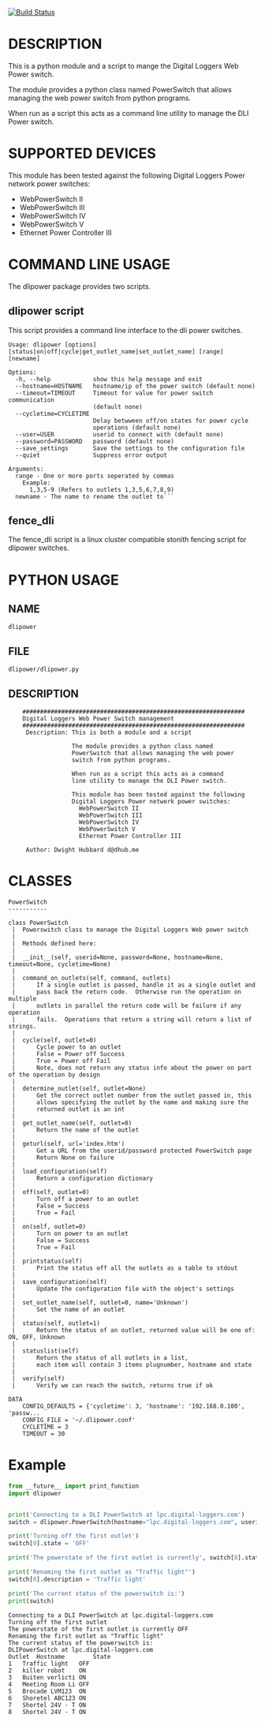 [![Build Status](https://travis-ci.org/dwighthubbard/python-dlipower.svg?branch=master)](https://travis-ci.org/dwighthubbard/python-dlipower)

DESCRIPTION
===========
This is a python module and a script to mange the 
Digital Loggers Web Power switch.
              
The module provides a python class named
PowerSwitch that allows managing the web power
switch from python programs.

When run as a script this acts as a command
line utility to manage the DLI Power switch.

SUPPORTED DEVICES
=================
This module has been tested against the following 
Digital Loggers Power network power switches:
* WebPowerSwitch II
* WebPowerSwitch III
* WebPowerSwitch IV
* WebPowerSwitch V
* Ethernet Power Controller III

COMMAND LINE USAGE
==================
The dlipower package provides two scripts.

dlipower script
---------------
This script provides a command line interface to the dli power switches.
```
Usage: dlipower [options] [status|on|off|cycle|get_outlet_name|set_outlet_name] [range] [newname]

Options:
  -h, --help            show this help message and exit
  --hostname=HOSTNAME   hostname/ip of the power switch (default none)
  --timeout=TIMEOUT     Timeout for value for power switch communication
                        (default none)
  --cycletime=CYCLETIME
                        Delay betwween off/on states for power cycle
                        operations (default none)
  --user=USER           userid to connect with (default none)
  --password=PASSWORD   password (default none)
  --save_settings       Save the settings to the configuration file
  --quiet               Suppress error output

Arguments:
  range - One or more ports seperated by commas
    Example: 
      1,3,5-9 (Refers to outlets 1,3,5,6,7,8,9)
  newname - The name to rename the outlet to```
```

fence_dli
---------
The fence_dli script is a linux cluster compatible stonith fencing script for
dlipower switches.


PYTHON USAGE
============

NAME
----
    dlipower

FILE
----
    dlipower/dlipower.py

DESCRIPTION
-----------
```
    ###############################################################
    Digital Loggers Web Power Switch management
    ###############################################################
     Description: This is both a module and a script
    
                  The module provides a python class named
                  PowerSwitch that allows managing the web power
                  switch from python programs.
    
                  When run as a script this acts as a command
                  line utility to manage the DLI Power switch.
    
                  This module has been tested against the following 
                  Digital Loggers Power network power switches:
                    WebPowerSwitch II
                    WebPowerSwitch III
                    WebPowerSwitch IV
                    WebPowerSwitch V
                    Ethernet Power Controller III
                  
     Author: Dwight Hubbard d@dhub.me
```

CLASSES
=======

    PowerSwitch
    -----------
    
    class PowerSwitch
     |  Powerswitch class to manage the Digital Loggers Web power switch
     |  
     |  Methods defined here:
     |  
     |  __init__(self, userid=None, password=None, hostname=None, timeout=None, cycletime=None)
     |  
     |  command_on_outlets(self, command, outlets)
     |      If a single outlet is passed, handle it as a single outlet and 
     |      pass back the return code.  Otherwise run the operation on multiple
     |      outlets in parallel the return code will be failure if any operation
     |      fails.  Operations that return a string will return a list of strings.
     |  
     |  cycle(self, outlet=0)
     |      Cycle power to an outlet 
     |      False = Power off Success
     |      True = Power off Fail
     |      Note, does not return any status info about the power on part of the operation by design
     |  
     |  determine_outlet(self, outlet=None)
     |      Get the correct outlet number from the outlet passed in, this
     |      allows specifying the outlet by the name and making sure the
     |      returned outlet is an int
     |  
     |  get_outlet_name(self, outlet=0)
     |      Return the name of the outlet
     |  
     |  geturl(self, url='index.htm')
     |      Get a URL from the userid/password protected PowerSwitch page 
     |      Return None on failure
     |  
     |  load_configuration(self)
     |      Return a configuration dictionary
     |  
     |  off(self, outlet=0)
     |      Turn off a power to an outlet 
     |      False = Success
     |      True = Fail
     |  
     |  on(self, outlet=0)
     |      Turn on power to an outlet 
     |      False = Success
     |      True = Fail
     |  
     |  printstatus(self)
     |      Print the status off all the outlets as a table to stdout
     |  
     |  save_configuration(self)
     |      Update the configuration file with the object's settings
     |  
     |  set_outlet_name(self, outlet=0, name='Unknown')
     |      Set the name of an outlet
     |  
     |  status(self, outlet=1)
     |      Return the status of an outlet, returned value will be one of: ON, OFF, Unknown
     |  
     |  statuslist(self)
     |      Return the status of all outlets in a list, 
     |      each item will contain 3 items plugnumber, hostname and state
     |  
     |  verify(self)
     |      Verify we can reach the switch, returns true if ok

    DATA
        CONFIG_DEFAULTS = {'cycletime': 3, 'hostname': '192.168.0.100', 'passw...
        CONFIG_FILE = '~/.dlipower.conf'
        CYCLETIME = 3
        TIMEOUT = 30


Example
=======
```python
from __future__ import print_function
import dlipower


print('Connecting to a DLI PowerSwitch at lpc.digital-loggers.com')
switch = dlipower.PowerSwitch(hostname="lpc.digital-loggers.com", userid="admin")

print('Turning off the first outlet')
switch[0].state = 'OFF'

print('The powerstate of the first outlet is currently', switch[0].state)

print('Renaming the first outlet as "Traffic light"')
switch[0].description = 'Traffic light'

print('The current status of the powerswitch is:')
print(switch)
```

```
Connecting to a DLI PowerSwitch at lpc.digital-loggers.com
Turning off the first outlet
The powerstate of the first outlet is currently OFF
Renaming the first outlet as "Traffic light"
The current status of the powerswitch is: 
DLIPowerSwitch at lpc.digital-loggers.com
Outlet	Hostname       	State
1	Traffic light  	OFF
2	killer robot   	ON
3	Buiten verlicti	ON
4	Meeting Room Li	OFF
5	Brocade LVM123 	ON
6	Shoretel ABC123	ON
7	Shortel 24V - T	ON
8	Shortel 24V - T	ON
```
